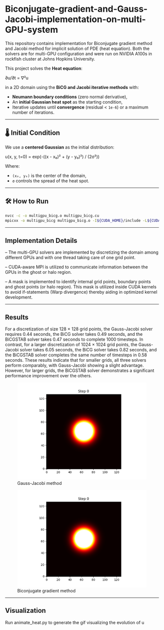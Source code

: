 # Biconjugate-gradient-and-Gauss-Jacobi-implementation-on-multi-GPU-system
This repository contains implementation for Biconjugate gradient method and Jacobi method for implicit solution of PDE (heat equation). Both the solvers are for multi-GPU configuration and were run on NVIDIA A100s in rockfish cluster at Johns Hopkins University.

This project solves the **Heat equation**:

∂u/∂t = ∇²u

in a 2D domain using the **BiCG and Jacobi iterative methods** with:

- **Neumann boundary conditions** (zero normal derivative),
- An **initial Gaussian heat spot** as the starting condition,
- Iterative updates until **convergence** (residual < `1e-6`) or a maximum number of iterations.

---
## 🌡️ Initial Condition

We use a **centered Gaussian** as the initial distribution:

u(x, y, t=0) = exp(-((x - x₀)² + (y - y₀)²) / (2σ²))

Where:
- `(x₀, y₀)` is the center of the domain,
- `σ` controls the spread of the heat spot.

---
## 🛠️ How to Run

```bash
nvcc -c -o multigpu_bicg.o multigpu_bicg.cu
mpicxx -o multigpu_bicg multigpu_bicg.o -I${CUDA_HOME}/include -L${CUDA_HOME}/lib64 -lcudart -lmpi -lpmix
```
---
## Implementation Details

– The multi-GPU solvers are implemented by discretizing the domain among different GPUs
and with one thread taking care of one grid point.

– CUDA-aware MPI is utilized to communicate information between the GPUs in the ghost or halo region.

– A mask is implemented to identify internal grid points, boundary points and ghost points (or halo region). This mask
is utilized inside CUDA kernels to avoid if-statements (Warp divergence) thereby aiding in optimized kernel
development.

---
## Results
For a discretization of size 128 × 128 grid points, the Gauss-Jacobi solver requires 0.44 seconds, the BiCG solver takes 0.49 seconds, and the BiCGSTAB solver takes 0.47 seconds to complete 1000 timesteps. In contrast, for a larger discretization of 1024 × 1024 grid points, the Gauss-Jacobi solver takes 6.05 seconds, the BiCG solver takes 0.82 seconds, and the BiCGSTAB solver completes the same number of timesteps in 0.58 seconds. These results indicate that for smaller grids, all three solvers perform comparably, with Gauss-Jacobi showing a slight advantage. However, for larger grids, the BiCGSTAB solver demonstrates a significant performance improvement over the others.

<figure>
  <img src="./temp_evolution_jacobi.gif" alt="Gauss-Jacobi method"/>
  <figcaption>Gauss-Jacobi method</figcaption>
</figure>

<figure>
  <img src="./temp_evolution_jacobi.gif" alt="Biconjugate gradient method"/>
  <figcaption>Biconjugate gradient method</figcaption>
</figure>

---
## Visualization
Run animate_heat.py to generate the gif visualizing the evolution of u
